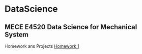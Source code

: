 # DataScience
## MECE E4520 Data Science for Mechanical System
Homework ans Projects
[Homework 1](https://github.com/qw2261/DataScience/tree/HW1)
